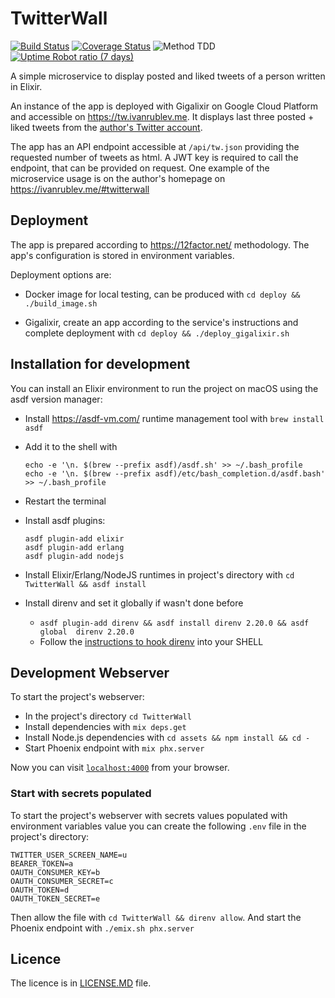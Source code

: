 # TwitterWall

[![Build Status](https://travis-ci.org/IvanRublev/TwitterWall.svg?branch=master)](https://travis-ci.org/IvanRublev/TwitterWall) [![Coverage Status](https://coveralls.io/repos/github/IvanRublev/TwitterWall/badge.svg)](https://coveralls.io/github/IvanRublev/TwitterWall) ![Method TDD](https://img.shields.io/badge/method-TDD-blue) [![Uptime Robot ratio (7 days)](https://img.shields.io/uptimerobot/ratio/7/m783792183-0d609ad00cc5d32c7dcabce1)](https://tw.ivanrublev.me)

A simple microservice to display posted and liked tweets of a person written in Elixir.

An instance of the app is deployed with Gigalixir on Google Cloud Platform and accessible on https://tw.ivanrublev.me. It displays last three posted + liked tweets from the [author's Twitter account](https://twitter.com/levvibraun). 

The app has an API endpoint accessible at `/api/tw.json` providing the requested number of tweets as html. A JWT key is required to call the endpoint, that can be provided on request. One example of the microservice usage is on the author's homepage on https://ivanrublev.me/#twitterwall

## Deployment

The app is prepared according to https://12factor.net/ methodology. The app's configuration is stored in environment variables.

Deployment options are:

* Docker image for local testing, can be produced with `cd deploy && ./build_image.sh`

* Gigalixir, create an app according to the service's instructions and complete deployment with `cd deploy && ./deploy_gigalixir.sh`

## Installation for development

You can install an Elixir environment to run the project on macOS using the asdf version manager:

  * Install https://asdf-vm.com/ runtime management tool with `brew install asdf`
  * Add it to the shell with
    ```
    echo -e '\n. $(brew --prefix asdf)/asdf.sh' >> ~/.bash_profile
    echo -e '\n. $(brew --prefix asdf)/etc/bash_completion.d/asdf.bash' >> ~/.bash_profile
    ```
  * Restart the terminal
  * Install asdf plugins:
    ```
    asdf plugin-add elixir
    asdf plugin-add erlang
    asdf plugin-add nodejs
    ```
  * Install Elixir/Erlang/NodeJS runtimes in project's directory with `cd TwitterWall && asdf install` 

  * Install direnv and set it globally if wasn't done before
    + `asdf plugin-add direnv && asdf install direnv 2.20.0 && asdf global  direnv 2.20.0`
    + Follow the [instructions to hook direnv](https://github.com/direnv/direnv/blob/master/docs/hook.md) into your SHELL


## Development Webserver

To start the project's webserver:

  * In the project's directory `cd TwitterWall`
  * Install dependencies with `mix deps.get`
  * Install Node.js dependencies with `cd assets && npm install && cd -`
  * Start Phoenix endpoint with `mix phx.server`

Now you can visit [`localhost:4000`](http://localhost:4000) from your browser.


### Start with secrets populated

To start the project's webserver with secrets values populated with environment variables value you can create the following `.env` file in the project's directory:

```
TWITTER_USER_SCREEN_NAME=u
BEARER_TOKEN=a
OAUTH_CONSUMER_KEY=b
OAUTH_CONSUMER_SECRET=c
OAUTH_TOKEN=d
OAUTH_TOKEN_SECRET=e
```

Then allow the file with `cd TwitterWall && direnv allow`. And start the Phoenix endpoint with `./emix.sh phx.server`

## Licence

The licence is in [LICENSE.MD](LICENSE.MD) file.
